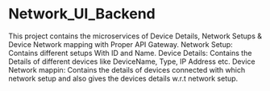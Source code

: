 # Network_UI_Backend
This project contains the microservices of Device Details, Network Setups & Device Network mapping with Proper API Gateway.
Network Setup: 
  Contains different setups With ID and Name.
Device Details:
  Contains the Details of different devices like DeviceName, Type, IP Address etc.
Device Network mappin:
  Contains the details of devices connected with which network setup and also gives the devices details w.r.t network setup.
